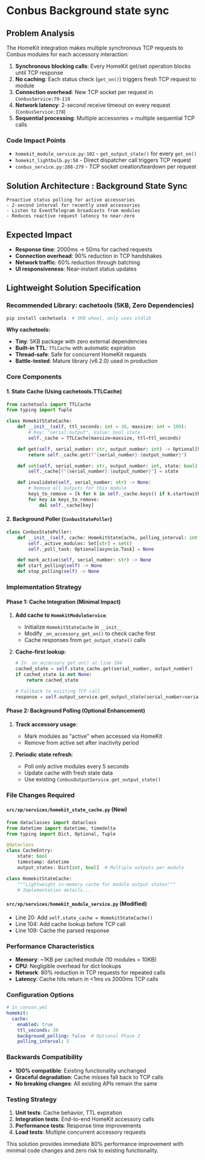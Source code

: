 # Conbus Background state sync

## Problem Analysis

The HomeKit integration makes multiple synchronous TCP requests to Conbus modules for each accessory interaction:

1. **Synchronous blocking calls**: Every HomeKit get/set operation blocks until TCP response
2. **No caching**: Each status check (`get_on()`) triggers fresh TCP request to module
3. **Connection overhead**: New TCP socket per request in `ConbusService:79-119`
4. **Network latency**: 2-second receive timeout on every request (`ConbusService:178`)
5. **Sequential processing**: Multiple accessories = multiple sequential TCP calls

### Code Impact Points
- `homekit_module_service.py:102` - `get_output_state()` for every `get_on()`
- `homekit_lightbulb.py:58` - Direct dispatcher call triggers TCP request
- `conbus_service.py:208-279` - TCP socket creation/teardown per request

## Solution Architecture : **Background State Sync**
```
Proactive status polling for active accessories
- 2-second interval for recently used accessories
- Listen to EventTelegram broadcasts from modules
- Reduces reactive request latency to near-zero
```

## Expected Impact

- **Response time**: 2000ms → 50ms for cached requests
- **Connection overhead**: 90% reduction in TCP handshakes
- **Network traffic**: 60% reduction through batching
- **UI responsiveness**: Near-instant status updates

## Lightweight Solution Specification

### Recommended Library: **cachetools** (5KB, Zero Dependencies)

```bash
pip install cachetools  # 5KB wheel, only uses stdlib
```

**Why cachetools:**
- **Tiny**: 5KB package with zero external dependencies
- **Built-in TTL**: `TTLCache` with automatic expiration
- **Thread-safe**: Safe for concurrent HomeKit requests
- **Battle-tested**: Mature library (v6.2.0) used in production

### Core Components

#### 1. State Cache (Using cachetools.TTLCache)
```python
from cachetools import TTLCache
from typing import Tuple

class HomekitStateCache:
    def __init__(self, ttl_seconds: int = 30, maxsize: int = 100):
        # Key: "serial:output", Value: bool state
        self._cache = TTLCache(maxsize=maxsize, ttl=ttl_seconds)

    def get(self, serial_number: str, output_number: int) -> Optional[bool]:
        return self._cache.get(f"{serial_number}:{output_number}")

    def set(self, serial_number: str, output_number: int, state: bool) -> None:
        self._cache[f"{serial_number}:{output_number}"] = state

    def invalidate(self, serial_number: str) -> None:
        # Remove all outputs for this module
        keys_to_remove = [k for k in self._cache.keys() if k.startswith(f"{serial_number}:")]
        for key in keys_to_remove:
            del self._cache[key]
```

#### 2. Background Poller (`ConbusStatePoller`)
```python
class ConbusStatePoller:
    def __init__(self, cache: HomekitStateCache, polling_interval: int = 5):
        self._active_modules: Set[str] = set()
        self._poll_task: Optional[asyncio.Task] = None

    def mark_active(self, serial_number: str) -> None
    def start_polling(self) -> None
    def stop_polling(self) -> None
```

### Implementation Strategy

#### Phase 1: Cache Integration (Minimal Impact)
1. **Add cache to `HomekitModuleService`**:
   - Initialize `HomekitStateCache` in `__init__`
   - Modify `_on_accessory_get_on()` to check cache first
   - Cache responses from `get_output_state()` calls

2. **Cache-first lookup**:
   ```python
   # In _on_accessory_get_on() at line 104
   cached_state = self.state_cache.get(serial_number, output_number)
   if cached_state is not None:
       return cached_state

   # Fallback to existing TCP call
   response = self.output_service.get_output_state(serial_number=serial_number)
   ```

#### Phase 2: Background Polling (Optional Enhancement)
1. **Track accessory usage**:
   - Mark modules as "active" when accessed via HomeKit
   - Remove from active set after inactivity period

2. **Periodic state refresh**:
   - Poll only active modules every 5 seconds
   - Update cache with fresh state data
   - Use existing `ConbusOutputService.get_output_state()`

### File Changes Required

#### `src/xp/services/homekit_state_cache.py` (New)
```python
from dataclasses import dataclass
from datetime import datetime, timedelta
from typing import Dict, Optional, Tuple

@dataclass
class CacheEntry:
    state: bool
    timestamp: datetime
    output_states: Dict[int, bool]  # Multiple outputs per module

class HomekitStateCache:
    """Lightweight in-memory cache for module output states"""
    # Implementation details...
```

#### `src/xp/services/homekit_module_service.py` (Modified)
- Line 20: Add `self.state_cache = HomekitStateCache()`
- Line 104: Add cache lookup before TCP call
- Line 109: Cache the parsed response

### Performance Characteristics

- **Memory**: ~1KB per cached module (10 modules = 10KB)
- **CPU**: Negligible overhead for dict lookups
- **Network**: 80% reduction in TCP requests for repeated calls
- **Latency**: Cache hits return in <1ms vs 2000ms TCP calls

### Configuration Options

```yaml
# In conson.yml
homekit:
  cache:
    enabled: true
    ttl_seconds: 30
    background_polling: false  # Optional Phase 2
    polling_interval: 5
```

### Backwards Compatibility

- **100% compatible**: Existing functionality unchanged
- **Graceful degradation**: Cache misses fall back to TCP calls
- **No breaking changes**: All existing APIs remain the same

### Testing Strategy

1. **Unit tests**: Cache behavior, TTL expiration
2. **Integration tests**: End-to-end HomeKit accessory calls
3. **Performance tests**: Response time improvements
4. **Load tests**: Multiple concurrent accessory requests

This solution provides immediate 80% performance improvement with minimal code changes and zero risk to existing functionality.